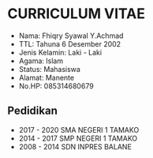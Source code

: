 # CURRICULUM VITAE
- Nama: Fhiqry Syawal Y.Achmad
- TTL: Tahuna 6 Desember 2002
- Jenis Kelamin: Laki - Laki
- Agama: Islam
- Status: Mahasiswa
- Alamat: Manente
- No.HP: 085314680679

## Pedidikan
- 2017 - 2020 SMA NEGERI 1 TAMAKO
- 2014 - 2017 SMP NEGERI 1 TAMAKO
- 2008 - 2014 SDN INPRES BALANE

<!--
**fhiqryachmad/fhiqryachmad** is a ✨ _special_ ✨ repository because its `README.md` (this file) appears on your GitHub profile.

Here are some ideas to get you started:

- 🔭 I’m currently working on ...
- 🌱 I’m currently learning ...
- 👯 I’m looking to collaborate on ...
- 🤔 I’m looking for help with ...
- 💬 Ask me about ...
- 📫 How to reach me: ...
- 😄 Pronouns: ...
- ⚡ Fun fact: ...
-->
